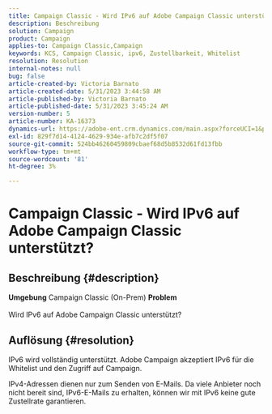 ```yaml
---
title: Campaign Classic - Wird IPv6 auf Adobe Campaign Classic unterstützt?
description: Beschreibung
solution: Campaign
product: Campaign
applies-to: Campaign Classic,Campaign
keywords: KCS, Campaign Classic, ipv6, Zustellbarkeit, Whitelist
resolution: Resolution
internal-notes: null
bug: false
article-created-by: Victoria Barnato
article-created-date: 5/31/2023 3:44:58 AM
article-published-by: Victoria Barnato
article-published-date: 5/31/2023 3:45:24 AM
version-number: 5
article-number: KA-16373
dynamics-url: https://adobe-ent.crm.dynamics.com/main.aspx?forceUCI=1&pagetype=entityrecord&etn=knowledgearticle&id=66d40181-65ff-ed11-8f6e-6045bd006149
exl-id: 829f7d14-4124-4629-934e-afb7c2df5f07
source-git-commit: 524bb46260459809cbaef68d5b8532d61fd13fbb
workflow-type: tm+mt
source-wordcount: '81'
ht-degree: 3%

---
```


# Campaign Classic - Wird IPv6 auf Adobe Campaign Classic unterstützt?

## Beschreibung {#description}

<b>Umgebung</b>
Campaign Classic (On-Prem)
<b>Problem</b><br><br>Wird IPv6 auf Adobe Campaign Classic unterstützt?<br>

## Auflösung {#resolution}


IPv6 wird vollständig unterstützt. Adobe Campaign akzeptiert IPv6 für die Whitelist und den Zugriff auf Campaign.

IPv4-Adressen dienen nur zum Senden von E-Mails. Da viele Anbieter noch nicht bereit sind, IPv6-E-Mails zu erhalten, können wir mit IPv6 keine gute Zustellrate garantieren.
